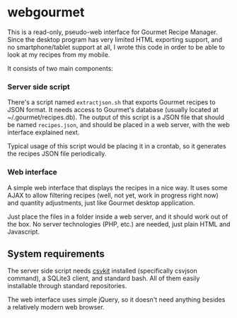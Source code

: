 # webgourmet
This is a read-only, pseudo-web interface for Gourmet Recipe Manager. Since the desktop program has very limited HTML exporting support, and no smartphone/tablet support at all, I wrote this code in order to be able to look at my recipes from my mobile.

It consists of two main components:

### Server side script

There's a script named `extractjson.sh` that exports Gourmet recipes to JSON format. It needs access to Gourmet's database (usually located at ~/.gourmet/recipes.db). The output of this script is a JSON file that should be named `recipes.json`, and should be placed in a web server, with the web interface explained next.

Typical usage of this script would be placing it in a crontab, so it generates the recipes JSON file periodically.

### Web interface

A simple web interface that displays the recipes in a nice way. It uses some AJAX to allow filtering recipes (well, not yet, work in progress right now) and quantity adjustments, just like Gourmet desktop application.

Just place the files in a folder inside a web server, and it should work out of the box. No server technologies (PHP, etc.) are needed, just plain HTML and Javascript.

## System requirements

The server side script needs [csvkit](http://csvkit.readthedocs.org/en/0.9.1/) installed (specifically csvjson command), a SQLite3 client, and standard bash. All of them easily installable through standard repositories.

The web interface uses simple jQuery, so it doesn't need anything besides a relatively modern web browser.
